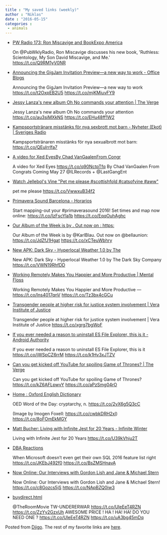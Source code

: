 ```yaml
---
title : "My saved links (weekly)"
author : "Niklas"
date : "2016-05-15"
categories : 
 - animals
---
```


- [PW Radio 173: Ron Miscavige and BookExpo America](http://www.publishersweekly.com/pw/podcasts/index.html?channel=8&podcast=577)
    
    On @PubWklyRadio, Ron Miscavige discusses his new book, 'Ruthless: Scientology, My Son David Miscavige, and Me.' https://t.co/Q9RM1yV0NR
    
- [Announcing the GigJam Invitation Preview—a new way to work - Office Blogs](https://blogs.office.com/2016/05/12/announcing-the-gigjam-invitation-preview-a-new-way-to-work/)
    
    Announcing the GigJam Invitation Preview—a new way to work https://t.co/t2OxpEB2U5 https://t.co/mjKMiuvFY9
    
- [Jessy Lanza's new album Oh No commands your attention | The Verge](http://www.theverge.com/2016/5/13/11670426/jessy-lanza-oh-no-album-review?utm_campaign=theverge&utm_content=chorus&utm_medium=social&utm_source=twitter)
    
    Jessy Lanza's new album Oh No commands your attention https://t.co/au3siMXkNS https://t.co/EHu48ff1W2
    
- [Kampsportstränare misstänks för nya sexbrott mot barn - Nyheter (Ekot) | Sveriges Radio](http://sverigesradio.se/sida/artikel.aspx?programid=83&artikel=6431311)
    
    Kampsportstränaren misstänks för nya sexualbrott mot barn: https://t.co/QEulrrlfa7
    
- [A video for Xed EyesBy Chad VanGaalenFrom Congr](https://www.nowness.com/story/holy-fuck-xed-eyes)
    
    A video for Xed Eyes https://t.co/q90NctpTfq By Chad VanGaalen From Congrats Coming May 27 @ILRecords + @LastGangEnt
    
- [Watch Jellebol's Vine "Pet me please #scottishfold #catsofvine #aww"](https://vine.co/v/i1ZMb0QMmZv)
    
    pet me please https://t.co/VwwxuB34f2
    
- [Primavera Sound Barcelona - Horarios](http://www.primaverasound.es/horarios)
    
    Start mapping-out your #primaverasound 2016! Set times and map now online: https://t.co/IzFscYla1b https://t.co/EqqOuhAghc
    
    
- [Our Album of the Week is by . Out now on : https:](http://www.roughtrade.com/albums/101427)
    
    Our Album of the Week is by @KarlBlau. Out now on @bellaunion: https://t.co/JdZfJ1Hgat https://t.co/xCTeuWbhry
    
- [New APK: Dark Sky - Hyperlocal Weather 1.0 by The](https://t.co/VWN19RhfDD)
    
    New APK: Dark Sky - Hyperlocal Weather 1.0 by The Dark Sky Company https://t.co/VWN19RhfDD
    
- [Working Remotely Makes You Happier and More Productive | Mental Floss](http://mentalfloss.com/article/79644/working-remotely-makes-you-happier-and-more-productive)
    
    Working Remotely Makes You Happier and More Productive — https://t.co/lns4017qnV https://t.co/Tz3bx4cGCu
    
- [Transgender people at higher risk for justice system involvement | Vera Institute of Justice](http://www.vera.org/blog/transgender-people-higher-risk-justice-system-involvement?utm_content=buffer09e01&utm_medium=social&utm_source=twitter.com&utm_campaign=buffer)
    
    Transgender people at higher risk for justice system involvement | Vera Institute of Justice https://t.co/xgrg7bgWoF
    
- [If you ever needed a reason to uninstall ES File Explorer, this is it - Android Authority](http://www.androidauthority.com/uninstall-es-file-explorer-691930/)
    
    If you ever needed a reason to uninstall ES File Explorer, this is it https://t.co/jWSpCZ6rrM https://t.co/k1Hv3xJTZV
    
- [Can you get kicked off YouTube for spoiling Game of Thrones? | The Verge](http://www.theverge.com/2016/5/10/11650986/youtube-game-of-thrones-spoilers-frikidoctor-dmca?utm_campaign=theverge&utm_content=chorus&utm_medium=social&utm_source=twitter)
    
    Can you get kicked off YouTube for spoiling Game of Thrones? https://t.co/kZ6AFLpwvY https://t.co/aPzSmg04rO
    
- [Home : Oxford English Dictionary](http://www.oed.com/;jsessionid=B5F8EA595DDE6F677445DC4A87D8E721?authRejection=true&url=%2Fview%2FEntry%2F275800)
    
    OED Word of the Day: cryptarchy, n. https://t.co/2vX6g5Q3cC
    
    (Image by Imogen Foxell: https://t.co/cwbkDRH2xl) https://t.co/8oFOmEkMGY
    
- [Matt Bucher: Living with Infinite Jest for 20 Years - Infinite Winter](http://www.infinitewinter.org/matt-bucher-living-with-infinite-jest-for-20-years/)
    
    Living with Infinite Jest for 20 Years https://t.co/U39kVhju2T
    
- [DBA Reactions](http://dbareactions.com/post/144095707816/when-microsoft-doesnt-even-get-their-own-sql-2016)
    
    When Microsoft doesn’t even get their own SQL 2016 feature list right https://t.co/JKEbJ492f0 https://t.co/BsZMSHnavA
    
- [Now Online: Our Interviews with Gordon Lish and Jane & Michael Stern](http://www.theparisreview.org/blog/2016/05/04/now-online-our-interviews-with-gordon-lish-and-jane-michael-stern/)
    
    Now Online: Our Interviews with Gordon Lish and Jane & Michael Stern! https://t.co/c8Gozcs5jS https://t.co/NApBZQ0iw3
    
- [buydirect.html](http://www.TheRoomMovie.com/buydirect.html)
    
    @TheRoomMovie TW-UNDERERWAR https://t.co/UleEeT4RZN https://t.co/ZzYy2GzxUh AWESOME PRICE ! HA ! HA! HA! DO YOU NEED ONE ? https://t.co/UleEeT4RZN https://t.co/uA3bg45mDq
    

Posted from [Diigo](https://www.diigo.com). The rest of my favorite links are [here](https://www.diigo.com/user/npivic).
